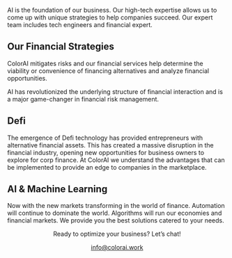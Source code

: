 AI is the foundation of our business. Our high-tech expertise allows us to come up with unique strategies to help companies succeed. Our expert team includes tech engineers and financial expert. 

## Our Financial Strategies 

ColorAI mitigates risks and our financial services help determine the viability or convenience of financing alternatives and analyze financial opportunities.

AI has revolutionized the underlying structure of financial interaction and is a major game-changer in financial risk management.

## Defi 

The emergence of Defi technology has provided entrepreneurs with alternative financial assets. This has created a massive disruption in the financial industry, opening new opportunities for business owners to explore for corp finance. At ColorAI we understand the advantages that can be implemented  to provide an edge to companies in the marketplace.


## AI & Machine Learning

Now with the new markets transforming in the world of finance. Automation will continue to dominate the world. Algorithms will run our economies and financial markets. We provide you the best solutions catered to your needs.

<center>Ready to optimize your business?
Let’s chat!

info@colorai.work<center>
